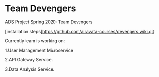 # Team Devengers
ADS Project Spring 2020: Team Devengers


[installation steps]https://github.com/airavata-courses/devengers.wiki.git


Currently team is working on:

1.User Management Microservice

2.API Gateway Service.

3.Data Analysis Service.

